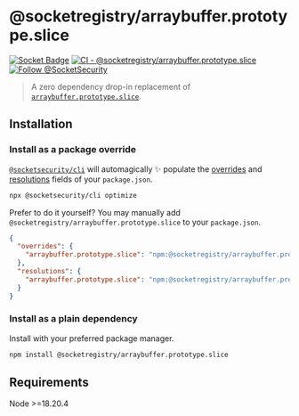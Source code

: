 # @socketregistry/arraybuffer.prototype.slice

[![Socket Badge](https://socket.dev/api/badge/npm/package/@socketregistry/arraybuffer.prototype.slice)](https://socket.dev/npm/package/@socketregistry/arraybuffer.prototype.slice)
[![CI - @socketregistry/arraybuffer.prototype.slice](https://github.com/SocketDev/socket-registry-js/actions/workflows/test.yml/badge.svg)](https://github.com/SocketDev/socket-registry-js/actions/workflows/test.yml)
[![Follow @SocketSecurity](https://img.shields.io/twitter/follow/SocketSecurity?style=social)](https://twitter.com/SocketSecurity)

> A zero dependency drop-in replacement of
> [`arraybuffer.prototype.slice`](https://www.npmjs.com/package/arraybuffer.prototype.slice).

## Installation

### Install as a package override

[`@socketsecurity/cli`](https://www.npmjs.com/package/@socketsecurity/cli) will
automagically :sparkles: populate the
[overrides](https://docs.npmjs.com/cli/v9/configuring-npm/package-json#overrides)
and [resolutions](https://yarnpkg.com/configuration/manifest#resolutions) fields
of your `package.json`.

```sh
npx @socketsecurity/cli optimize
```

Prefer to do it yourself? You may manually add
`@socketregistry/arraybuffer.prototype.slice` to your `package.json`.

```json
{
  "overrides": {
    "arraybuffer.prototype.slice": "npm:@socketregistry/arraybuffer.prototype.slice@^1"
  },
  "resolutions": {
    "arraybuffer.prototype.slice": "npm:@socketregistry/arraybuffer.prototype.slice@^1"
  }
}
```

### Install as a plain dependency

Install with your preferred package manager.

```sh
npm install @socketregistry/arraybuffer.prototype.slice
```

## Requirements

Node &gt;=18.20.4
